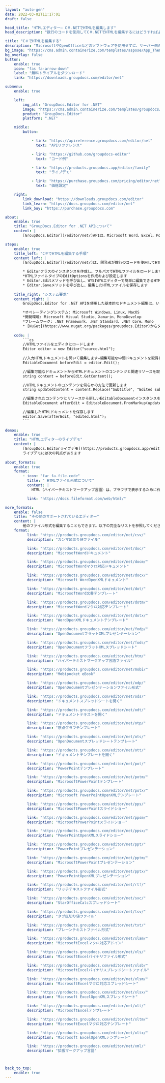 ```yaml
---
layout: "auto-gen"
date: 2022-03-02T11:17:01
draft: false

head_title: "HTMLエディター– C＃.NETでHTMLを編集します"
head_description: "数行のコードを使用してC＃.NETでHTMLを編集するにはどうすればよいですか？ GroupDocsドキュメント処理APIを使用して、30以上のファイル形式を編集、更新、保存します."

title: "C＃でHTMLを編集する"
description: "MicrosoftやOpenOfficeなどのソフトウェアを使用せずに、サーバー側のGroupDocs.Editor for .NET APIを使用した効果的で堅牢なHTML編集."
bg_image: "https://cms.admin.containerize.com/templates/aspose/App_Themes/V3/images/bg/header1.png"
bg_overlay: false
button:
    enable: true
    icon: "fas fa-arrow-down"
    label: "無料トライアルをダウンロード"
    link: "https://downloads.groupdocs.com/editor/net"

submenu:
    enable: true

    left:
        img_alt: "GroupDocs.Editor for .NET"
        image: "https://cms.admin.containerize.com/templates/groupdocs/images/product-logos/90x90-noborder/groupdocs-editor-net.png"
        product: "GroupDocs.Editor"
        platform: ".NET"

    middle:
        button:

            - link: "https://apireference.groupdocs.com/editor/net"
              text: "APIリファレンス"

            - link: "https://github.com/groupdocs-editor"
              text: "コード例"

            - link: "https://products.groupdocs.app/editor/family"
              text: "ライブデモ"

            - link: "https://purchase.groupdocs.com/pricing/editor/net"
              text: "価格設定"

    right:
        link_download: "https://downloads.groupdocs.com/editor"
        link_learn: "https://docs.groupdocs.com/editor/net"
        link_buy: "https://purchase.groupdocs.com"

about:
    enable: true
    title: "GroupDocs.Editor for .NET APIについて"
    content: |
        [GroupDocs.Editor](/editor/net/)APIは、Microsoft Word、Excel、PowerPoint、OpenOfficeのドキュメントおよびプレゼンテーションを編集するための正しい選択です。 GroupDocs.Editorは、高性能が要求されるサーバー側およびバックエンドシステムに適したスタンドアロンAPIです。 MicrosoftやOpenOfficeのようなソフトウェアには依存しません。

steps:
    enable: true
    title_left: "C＃でHTMLを編集する手順"
    content_left: |
        [GroupDocs.Editor](/editor/net/)は、開発者が数行のコードを使用してHTMLファイルを編集するための簡単で簡単な方法を提供します。

        * Editorクラスのインスタンスを作成し、フルパスでHTMLファイルをロードします
        *HTMLファイルタイプのEditOptionsを作成および設定します
        * Editor.Editメソッドを呼び出し、WYSIWYGエディターで簡単に編集できるHTML形式のHTMLドキュメントを取得します。
        * Editor.Saveメソッドを呼び出し、編集したHTMLファイルを保存します
        
    title_right: "システム要求"
    content_right: |
        GroupDocs.Editor for .NET APIを使用した基本的なドキュメント編集は、いくつかの簡単な手順を実装することで実行できます。当社のAPIは、すべての主要なプラットフォームとオペレーティングシステムでサポートされています。以下のコードを実行する前に、システムに次の前提条件がインストールされていることを確認してください。

        *オペレーティングシステム: Microsoft Windows、Linux、MacOS
        *開発環境: Microsoft Visual Studio、Xamarin、MonoDevelop
        *フレームワーク: .NET Framework、.NET Standard、.NET Core、Mono
        * [NuGet](https://www.nuget.org/packages/groupdocs.Editor)からダウンロードした最新バージョンのGroupDocs.Editorfor.NETを入手します。
        
    code: |
        ```cs
        //HTMLファイルをエディタにロードします
        Editor editor = new Editor("source.html");
        
        //入力HTMLドキュメントを開いて編集します—編集可能な中間ドキュメントを取得します
        EditableDocument beforeEdit = editor.Edit();

        //編集可能なドキュメントからHTMLドキュメントのコンテンツと関連リソースを取得します
        string content = beforeEdit.GetContent();

        //HTMLドキュメントのコンテンツを何らかの方法で更新します
        string updatedContent = content.Replace("Subtitle", "Edited subtitle");

        //編集されたコンテンツとリソースから新しいEditableDocumentインスタンスを作成します
        EditableDocument afterEdit = EditableDocument.FromMarkup(updatedContent, null);

        //編集したHTMLドキュメントを保存します
        editor.Save(afterEdit, "edited.html");
        ```
        
demos:
    enable: true
    title: "HTMLエディターのライブデモ"
    content: |
        [GroupDocs.Editorライブデモ](https://products.groupdocs.app/editor/family)サイトにアクセスして、今すぐHTMLを編集してください。  
        ライブデモには次の利点があります
        
about_formats:
    enable: true
    format:
        - icon: "far fa-file-code"
          title: " HTMLファイル形式について"
          content: |
            HTML（ハイパーテキストマークアップ言語）は、ブラウザで表示するために作成されたWebページの拡張機能です。 Webの言語として知られるHTMLは、Webページの一部として表示される新しい情報要件の要件とともに進化してきました。最新のバリアントはHTML5として知られており、言語を操作するための多くの柔軟性を提供します。 HTMLページは、ホストされているサーバーから受信するか、ローカルシステムからロードすることもできます。

          link: "https://docs.fileformat.com/web/html/"

more_formats:
    enable: false
    title: "その他のサポートされているエディター"
    content: |
        他のファイル形式を編集することもできます。以下の完全なリストを参照してください。
    format:
          link: "https://products.groupdocs.com/editor/net/csv/"
          description: "カンマ区切り値ファイル"

          link: "https://products.groupdocs.com/editor/net/doc/"
          description: "MicrosoftWordドキュメント"

          link: "https://products.groupdocs.com/editor/net/docm/"
          description: "MicrosoftWordマクロ対応ドキュメント"

          link: "https://products.groupdocs.com/editor/net/docx/"
          description: "Microsoft WordOpenXMLドキュメント"

          link: "https://products.groupdocs.com/editor/net/dot/"
          description: "MicrosoftWord文書テンプレート"

          link: "https://products.groupdocs.com/editor/net/dotm/"
          description: "MicrosoftWordマクロ対応テンプレート"

          link: "https://products.groupdocs.com/editor/net/dotx/"
          description: "WordOpenXMLドキュメントテンプレート"

          link: "https://products.groupdocs.com/editor/net/fodp/"
          description: "OpenDocumentフラットXMLプレゼンテーション"

          link: "https://products.groupdocs.com/editor/net/fods/"
          description: "OpenDocumentフラットXMLスプレッドシート"

          link: "https://products.groupdocs.com/editor/net/htm/"
          description: "ハイパーテキストマークアップ言語ファイル"

          link: "https://products.groupdocs.com/editor/net/mobi/"
          description: "Mobipocket eBook"

          link: "https://products.groupdocs.com/editor/net/odp/"
          description: "OpenDocumentプレゼンテーションファイル形式"

          link: "https://products.groupdocs.com/editor/net/ods/"
          description: "ドキュメントスプレッドシートを開く"

          link: "https://products.groupdocs.com/editor/net/odt/"
          description: "ドキュメントテキストを開く"

          link: "https://products.groupdocs.com/editor/net/otp/"
          description: "原点グラフテンプレート"

          link: "https://products.groupdocs.com/editor/net/ots/"
          description: "OpenDocumentスプレッドシートテンプレート"

          link: "https://products.groupdocs.com/editor/net/ott/"
          description: "ドキュメントテンプレートを開く"

          link: "https://products.groupdocs.com/editor/net/pot/"
          description: "PowerPointテンプレート"

          link: "https://products.groupdocs.com/editor/net/potm/"
          description: "MicrosoftPowerPointテンプレート"

          link: "https://products.groupdocs.com/editor/net/potx/"
          description: "Microsoft PowerPointOpenXMLテンプレート"

          link: "https://products.groupdocs.com/editor/net/pps/"
          description: "MicrosoftPowerPointスライドショー"

          link: "https://products.groupdocs.com/editor/net/ppsm/"
          description: "MicrosoftPowerPointスライドショー"

          link: "https://products.groupdocs.com/editor/net/ppsx/"
          description: "PowerPointOpenXMLスライドショー"

          link: "https://products.groupdocs.com/editor/net/ppt/"
          description: "PowerPointプレゼンテーション"

          link: "https://products.groupdocs.com/editor/net/pptm/"
          description: "MicrosoftPowerPointプレゼンテーション"

          link: "https://products.groupdocs.com/editor/net/pptx/"
          description: "PowerPointOpenXMLプレゼンテーション"

          link: "https://products.groupdocs.com/editor/net/rtf/"
          description: "リッチテキストファイル形式"

          link: "https://products.groupdocs.com/editor/net/sxc/"
          description: "StarOfficeCalcスプレッドシート"

          link: "https://products.groupdocs.com/editor/net/tsv/"
          description: "タブ区切り値ファイル"

          link: "https://products.groupdocs.com/editor/net/txt/"
          description: "プレーンテキストファイル形式"

          link: "https://products.groupdocs.com/editor/net/xlam/"
          description: "MicrosoftExcelマクロ対応アドイン"

          link: "https://products.groupdocs.com/editor/net/xls/"
          description: "MicrosoftExcelバイナリファイル形式"

          link: "https://products.groupdocs.com/editor/net/xlsb/"
          description: "MicrosoftExcelバイナリスプレッドシートファイル"

          link: "https://products.groupdocs.com/editor/net/xlsm/"
          description: "MicrosoftExcelマクロ対応スプレッドシート"

          link: "https://products.groupdocs.com/editor/net/xlsx/"
          description: "Microsoft ExcelOpenXMLスプレッドシート"

          link: "https://products.groupdocs.com/editor/net/xlt/"
          description: "MicrosoftExcelテンプレート"

          link: "https://products.groupdocs.com/editor/net/xltm/"
          description: "MicrosoftExcelマクロ対応テンプレート"

          link: "https://products.groupdocs.com/editor/net/xltx/"
          description: "Microsoft ExcelOpenXMLテンプレート"

          link: "https://products.groupdocs.com/editor/net/xml/"
          description: "拡張マークアップ言語"



back_to_top:
    enable: true
---
```

